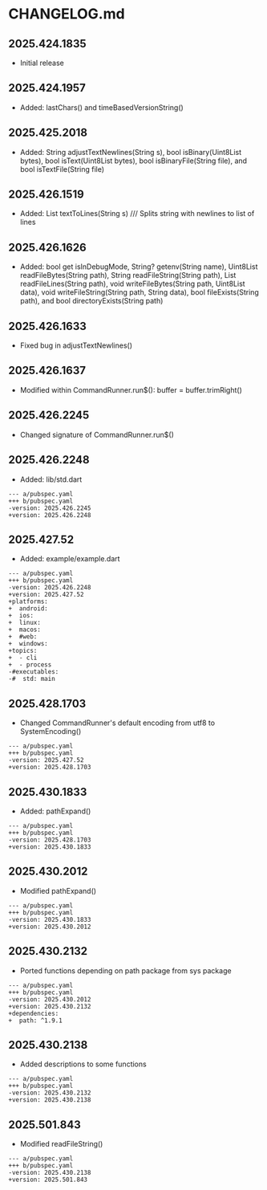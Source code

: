 # CHANGELOG.md

## 2025.424.1835

- Initial release

## 2025.424.1957

- Added: lastChars() and timeBasedVersionString()

## 2025.425.2018

- Added: String adjustTextNewlines(String s),  bool isBinary(Uint8List bytes), bool isText(Uint8List bytes), bool isBinaryFile(String file), and bool isTextFile(String file)

## 2025.426.1519

- Added: List<String> textToLines(String s) /// Splits string with newlines to list of lines

## 2025.426.1626

- Added: bool get isInDebugMode, String\? getenv(String name), Uint8List readFileBytes(String path), String readFileString(String path), List<String> readFileLines(String path), void writeFileBytes(String path, Uint8List data), void writeFileString(String path, String data), bool fileExists(String path), and bool directoryExists(String path)

## 2025.426.1633

- Fixed bug in adjustTextNewlines()

## 2025.426.1637

- Modified within CommandRunner.run$(): buffer = buffer.trimRight()

## 2025.426.2245

- Changed signature of CommandRunner.run$()

## 2025.426.2248

- Added: lib/std.dart

```
--- a/pubspec.yaml
+++ b/pubspec.yaml
-version: 2025.426.2245
+version: 2025.426.2248
```

## 2025.427.52

- Added: example/example.dart

```
--- a/pubspec.yaml
+++ b/pubspec.yaml
-version: 2025.426.2248
+version: 2025.427.52
+platforms:
+  android:
+  ios:
+  linux:
+  macos:
+  #web:
+  windows:
+topics:
+  - cli
+  - process
-#executables:
-#  std: main
```

## 2025.428.1703

- Changed CommandRunner's default encoding from utf8 to SystemEncoding()

```
--- a/pubspec.yaml
+++ b/pubspec.yaml
-version: 2025.427.52
+version: 2025.428.1703
```

## 2025.430.1833

- Added: pathExpand()

```
--- a/pubspec.yaml
+++ b/pubspec.yaml
-version: 2025.428.1703
+version: 2025.430.1833
```

## 2025.430.2012

- Modified pathExpand()

```
--- a/pubspec.yaml
+++ b/pubspec.yaml
-version: 2025.430.1833
+version: 2025.430.2012
```

## 2025.430.2132

- Ported functions depending on path package from sys package

```
--- a/pubspec.yaml
+++ b/pubspec.yaml
-version: 2025.430.2012
+version: 2025.430.2132
+dependencies:
+  path: ^1.9.1
```

## 2025.430.2138

- Added descriptions to some functions

```
--- a/pubspec.yaml
+++ b/pubspec.yaml
-version: 2025.430.2132
+version: 2025.430.2138
```

## 2025.501.843

- Modified readFileString()

```
--- a/pubspec.yaml
+++ b/pubspec.yaml
-version: 2025.430.2138
+version: 2025.501.843
```
